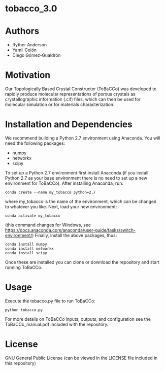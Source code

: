 # tobacco_3.0

# Authors
- Ryther Anderson
- Yamil Colón
- Diego Gómez-Gualdrón

# Motivation
Our Topologically Based Crystal Constructor (ToBaCCo) was developed to rapidly produce molecular representations of porous crystals as crystallographic information (.cif) files, which can then be used for molecular simulation or for materials characterization. 

# Installation and Dependencies
We recommend building a Python 2.7 environment using Anaconda. You will need the following packages:
- numpy
- networkx
- scipy

To set up a Python 2.7 environment first install Anaconda (if you install Python 2.7 as your base environment there is no need to set up a new environment for ToBaCCo). After installing Anaconda, run:
```
conda create --name my_tobacco python=2.7
```
where my_tobacco is the name of the environment, which can be changed to whatever you like. Next, load your new environment:
```
conda activate my_tobacco
```
(this command changes for Windows, see https://docs.anaconda.com/anaconda/user-guide/tasks/switch-environment/)
Finally, install the above packages, thus:
```
conda install numpy
conda install networkx
conda install scipy
```
Once these are installed you can clone or download the repository and start running ToBaCCo.

# Usage
Execute the tobacco.py file to run ToBaCCo:
```
python tobacco.py
```
For more details on ToBaCCo inputs, outputs, and configuration see the ToBaCCo_manual.pdf included with the repository.

# License
GNU General Public License (can be viewed in the LICENSE file included in this repository)
